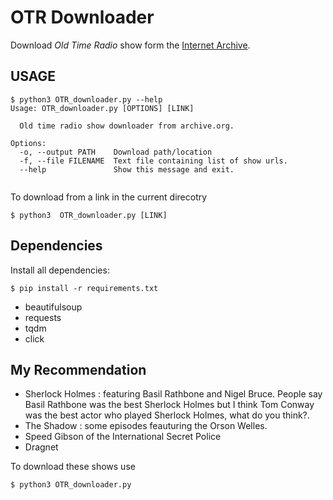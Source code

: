 # OTR Downloader

Download *Old Time Radio* show form the [Internet Archive](archive.org).

## USAGE


```
$ python3 OTR_downloader.py --help                                                                               
Usage: OTR_downloader.py [OPTIONS] [LINK]

  Old time radio show downloader from archive.org.

Options:
  -o, --output PATH    Download path/location
  -f, --file FILENAME  Text file containing list of show urls.
  --help               Show this message and exit.
	
```

To download from a link in the current direcotry 

```
$ python3  OTR_downloader.py [LINK]
```

## Dependencies

Install all dependencies:

```
$ pip install -r requirements.txt
```

- beautifulsoup
- requests
- tqdm
- click


## My Recommendation

- Sherlock Holmes : featuring Basil Rathbone and Nigel Bruce. People say Basil 	Rathbone 	was the best Sherlock Holmes but I think Tom Conway was the best actor 	who played Sherlock Holmes, what do you think?.
- The Shadow : some episodes feauturing the Orson Welles. 
- Speed Gibson of the International Secret Police
- Dragnet

To download these shows use

```
$ python3 OTR_downloader.py 
```
